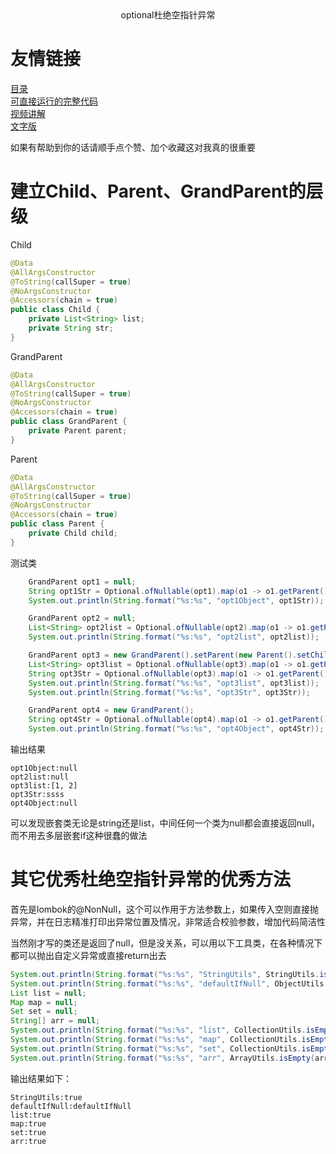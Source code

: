 <center>optional杜绝空指针异常</center>

# 友情链接
[目录](https://github.com/edanlx/SealBook/blob/master/catalog.md)  
[可直接运行的完整代码](https://github.com/edanlx/TechingCode)  
[视频讲解](https://www.bilibili.com/video/BV1Sz4y1f7FB/)   
[文字版](https://github.com/edanlx/SealBook/blob/master/graceCode/optional.md)

如果有帮助到你的话请顺手点个赞、加个收藏这对我真的很重要

# 建立Child、Parent、GrandParent的层级

Child

```java
@Data
@AllArgsConstructor
@ToString(callSuper = true)
@NoArgsConstructor
@Accessors(chain = true)
public class Child {
    private List<String> list;
    private String str;
}
```

GrandParent
```java
@Data
@AllArgsConstructor
@ToString(callSuper = true)
@NoArgsConstructor
@Accessors(chain = true)
public class GrandParent {
    private Parent parent;
}
```

Parent
```java
@Data
@AllArgsConstructor
@ToString(callSuper = true)
@NoArgsConstructor
@Accessors(chain = true)
public class Parent {
    private Child child;
}

```
测试类
```java
	GrandParent opt1 = null;
    String opt1Str = Optional.ofNullable(opt1).map(o1 -> o1.getParent()).map(o2 -> o2.getChild().getStr()).orElse(null);
    System.out.println(String.format("%s:%s", "opt1Object", opt1Str));

    GrandParent opt2 = null;
    List<String> opt2list = Optional.ofNullable(opt2).map(o1 -> o1.getParent()).map(o2 -> o2.getChild().getList()).orElse(null);
    System.out.println(String.format("%s:%s", "opt2list", opt2list));

    GrandParent opt3 = new GrandParent().setParent(new Parent().setChild(new Child().setStr("ssss").setList(Stream.of("1", "2").collect(Collectors.toList()))));
    List<String> opt3list = Optional.ofNullable(opt3).map(o1 -> o1.getParent()).map(o2 -> o2.getChild().getList()).orElse(null);
    String opt3Str = Optional.ofNullable(opt3).map(o1 -> o1.getParent()).map(o2 -> o2.getChild().getStr()).orElse(null);
    System.out.println(String.format("%s:%s", "opt3list", opt3list));
    System.out.println(String.format("%s:%s", "opt3Str", opt3Str));

    GrandParent opt4 = new GrandParent();
    String opt4Str = Optional.ofNullable(opt4).map(o1 -> o1.getParent()).map(o2 -> o2.getChild().getStr()).orElse(null);
    System.out.println(String.format("%s:%s", "opt4Object", opt4Str));
```

输出结果
```
opt1Object:null
opt2list:null
opt3list:[1, 2]
opt3Str:ssss
opt4Object:null
```
可以发现嵌套类无论是string还是list，中间任何一个类为null都会直接返回null，而不用去多层嵌套if这种很蠢的做法

# 其它优秀杜绝空指针异常的优秀方法
首先是lombok的@NonNull，这个可以作用于方法参数上，如果传入空则直接抛异常，并在日志精准打印出异常位置及情况，非常适合校验参数，增加代码简洁性

当然刚才写的类还是返回了null，但是没关系，可以用以下工具类，在各种情况下都可以抛出自定义异常或直接return出去
```java
System.out.println(String.format("%s:%s", "StringUtils", StringUtils.isBlank(null)));
System.out.println(String.format("%s:%s", "defaultIfNull", ObjectUtils.defaultIfNull(null, "defaultIfNull")));
List list = null;
Map map = null;
Set set = null;
String[] arr = null;
System.out.println(String.format("%s:%s", "list", CollectionUtils.isEmpty(list)));
System.out.println(String.format("%s:%s", "map", CollectionUtils.isEmpty(map)));
System.out.println(String.format("%s:%s", "set", CollectionUtils.isEmpty(set)));
System.out.println(String.format("%s:%s", "arr", ArrayUtils.isEmpty(arr)));
```

输出结果如下：
```
StringUtils:true
defaultIfNull:defaultIfNull
list:true
map:true
set:true
arr:true
```
